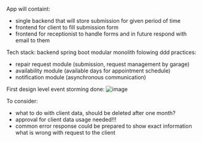 App will containt:

- single backend that will store submission for given period of time
- frontend for client to fill submission form
- frontend for receptionist to handle forms and in future respond with email to them

Tech stack: backend spring boot modular monolith folowing ddd practices:

- repair request module (submission, request management by garage)
- availability module (available days for appointment schedule)
- notification module (asynchronous communication)

First design level event storming done:
![image](https://github.com/DamianMarek98/car-repair-shop-request-submission/assets/43189598/a6771d67-e291-424d-90ed-6750a00d0610)

To consider:

- what to do with client data, should be deleted after one month?
- approval for client data usage needed!!!
- common error response could be prepared to show exact information what is wrong with request to the client 
